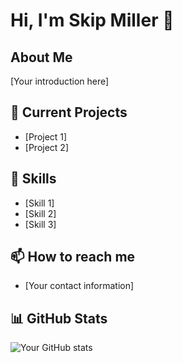 # Hi, I'm Skip Miller 👋

<!--
Here's a template to help you create an awesome GitHub profile README!
-->

## About Me
[Your introduction here]

## 🔭 Current Projects
- [Project 1]
- [Project 2]

## 🌱 Skills
- [Skill 1]
- [Skill 2]
- [Skill 3]

## 📫 How to reach me
- [Your contact information]

## 📊 GitHub Stats
![Your GitHub stats](https://github-readme-stats.vercel.app/api?username=skipmiller&show_icons=true&theme=radical) 